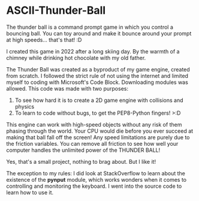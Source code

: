 # ASCII-Thunder-Ball
The thunder ball is a command prompt game in which you control a bouncing ball. You can toy around and make it bounce around your prompt at high speeds... that's that! :D

I created this game in 2022 after a long skiing day. By the warmth of a chimney while drinking hot chocolate with my old father.

The Thunder Ball was created as a byproduct of my game engine, created from scratch. I followed the strict rule of not using the internet and limited myself to coding with Microsoft's Code Block. Downloading modules was allowed. This code was made with two purposes: 

1. To see how hard it is to create a 2D game engine with collisions and physics
2. To learn to code without bugs, to get the PEP8-Python fingers! >:D

This engine can work with high-speed objects without any risk of them phasing through the world. Your CPU would die before you ever succeed at making that ball fall off the screen! Any speed limitations are purely due to the friction variables. You can remove all friction to see how well your computer handles the unlimited power of the THUNDER BALL!

Yes, that's a small project, nothing to brag about. But I like it!

The exception to my rules: I did look at StackOverflow to learn about the existence of the **pynput** module, which works wonders when it comes to controlling and monitoring the keyboard. I went into the source code to learn how to use it.
